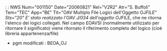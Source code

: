  :  : NWS Num="001150" Date="20060821" Rel="V2R2" Atr="S. Buffoli" Tem="TEC" App="B£" Tit="OAV Multiplo File Logici dell'Oggetto OJ*FILE" Sts="20"
E' stato realizzato l'OAV J/034 dell'oggetto OJ*FILE, che ne ritorna l'elenco dei logici collegati.
Nel campo £OAVSI (normalmente utilizzato per ritornare il significato) viene ritornato il riferimento completo del logico (cioè libreria appartenenza/file)

* pgm modificati :  B£OA_OJ
